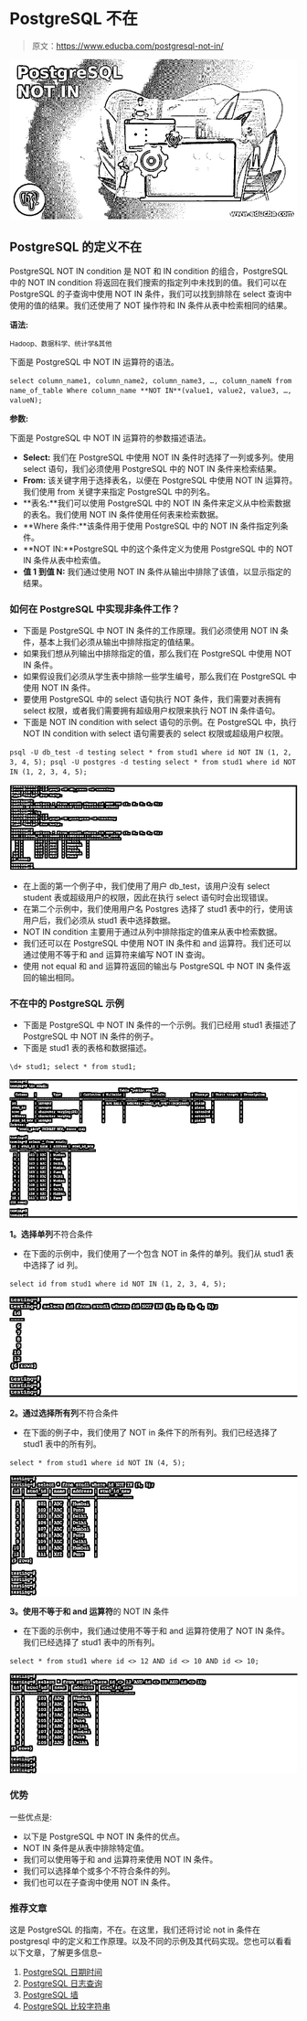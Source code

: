 # PostgreSQL 不在

> 原文：<https://www.educba.com/postgresql-not-in/>

![PostgreSQL NOT IN](img/8a9003438398d2ac2c1820d812cacc0a.png)



## PostgreSQL 的定义不在

PostgreSQL NOT IN condition 是 NOT 和 IN condition 的组合，PostgreSQL 中的 NOT IN condition 将返回在我们搜索的指定列中未找到的值。我们可以在 PostgreSQL 的子查询中使用 NOT IN 条件，我们可以找到排除在 select 查询中使用的值的结果。我们还使用了 NOT 操作符和 IN 条件从表中检索相同的结果。

**语法:**

<small>Hadoop、数据科学、统计学&其他</small>

下面是 PostgreSQL 中 NOT IN 运算符的语法。

`select column_name1, column_name2, column_name3, …, column_nameN from name_of_table Where column_name **NOT IN**(value1, value2, value3, …, valueN);`

**参数:**

下面是 PostgreSQL 中 NOT IN 运算符的参数描述语法。

*   **Select:** 我们在 PostgreSQL 中使用 NOT IN 条件时选择了一列或多列。使用 select 语句，我们必须使用 PostgreSQL 中的 NOT IN 条件来检索结果。
*   **From:** 该关键字用于选择表名，以便在 PostgreSQL 中使用 NOT IN 运算符。我们使用 from 关键字来指定 PostgreSQL 中的列名。
*   **表名:**我们可以使用 PostgreSQL 中的 NOT IN 条件来定义从中检索数据的表名。我们使用 NOT IN 条件使用任何表来检索数据。
*   **Where 条件:**该条件用于使用 PostgreSQL 中的 NOT IN 条件指定列条件。
*   **NOT IN:**PostgreSQL 中的这个条件定义为使用 PostgreSQL 中的 NOT IN 条件从表中检索值。
*   **值 1 到值 N:** 我们通过使用 NOT IN 条件从输出中排除了该值，以显示指定的结果。

### 如何在 PostgreSQL 中实现非条件工作？

*   下面是 PostgreSQL 中 NOT IN 条件的工作原理。我们必须使用 NOT IN 条件，基本上我们必须从输出中排除指定的值结果。
*   如果我们想从列输出中排除指定的值，那么我们在 PostgreSQL 中使用 NOT IN 条件。
*   如果假设我们必须从学生表中排除一些学生编号，那么我们在 PostgreSQL 中使用 NOT IN 条件。
*   要使用 PostgreSQL 中的 select 语句执行 NOT 条件，我们需要对表拥有 select 权限，或者我们需要拥有超级用户权限来执行 NOT IN 条件语句。
*   下面是 NOT IN condition with select 语句的示例。在 PostgreSQL 中，执行 NOT IN condition with select 语句需要表的 select 权限或超级用户权限。

`psql -U db_test -d testing
select * from stud1 where id NOT IN (1, 2, 3, 4, 5);
psql -U postgres -d testing
select * from stud1 where id NOT IN (1, 2, 3, 4, 5);`

![PostgreSQL NOT IN-1.1](img/68e04138152656c52662ad421bbb4f50.png)



*   在上面的第一个例子中，我们使用了用户 db_test，该用户没有 select student 表或超级用户的权限，因此在执行 select 语句时会出现错误。
*   在第二个示例中，我们使用用户名 Postgres 选择了 stud1 表中的行，使用该用户后，我们必须从 stud1 表中选择数据。
*   NOT IN condition 主要用于通过从列中排除指定的值来从表中检索数据。
*   我们还可以在 PostgreSQL 中使用 NOT IN 条件和 and 运算符。我们还可以通过使用不等于和 and 运算符来编写 NOT IN 查询。
*   使用 not equal 和 and 运算符返回的输出与 PostgreSQL 中 NOT IN 条件返回的输出相同。

### 不在中的 PostgreSQL 示例

*   下面是 PostgreSQL 中 NOT IN 条件的一个示例。我们已经用 stud1 表描述了 PostgreSQL 中 NOT IN 条件的例子。
*   下面是 stud1 表的表格和数据描述。

`\d+ stud1;
select * from stud1;`

![PostgreSQL NOT IN-1.2](img/560ebc327cd803f20d390f114292cdcd.png)



**1。选择单列**不符合条件

*   在下面的示例中，我们使用了一个包含 NOT in 条件的单列。我们从 stud1 表中选择了 id 列。

`select id from stud1 where id NOT IN (1, 2, 3, 4, 5);`

![PostgreSQL NOT IN-1.3...](img/aee35f8d5dd3ba923f1955358267402d.png)



**2。通过选择所有列**不符合条件

*   在下面的例子中，我们使用了 NOT in 条件下的所有列。我们已经选择了 stud1 表中的所有列。

`select * from stud1 where id NOT IN (4, 5);`

![Output-1.3](img/e66ce7dec68855a33b76551a9b7c2123.png)



**3。使用不等于和 and 运算符**的 NOT IN 条件

*   在下面的示例中，我们通过使用不等于和 and 运算符使用了 NOT IN 条件。我们已经选择了 stud1 表中的所有列。

`select * from stud1 where id <> 12 AND id <> 10 AND id <> 10;`

![Output-1.4](img/2d23d3c99afba16f35ee61d75cec0462.png)



### 优势

一些优点是:

*   以下是 PostgreSQL 中 NOT IN 条件的优点。
*   NOT IN 条件是从表中排除特定值。
*   我们可以使用等于和 and 运算符来使用 NOT IN 条件。
*   我们可以选择单个或多个不符合条件的列。
*   我们也可以在子查询中使用 NOT IN 条件。

### 推荐文章

这是 PostgreSQL 的指南，不在。在这里，我们还将讨论 not in 条件在 postgresql 中的定义和工作原理。以及不同的示例及其代码实现。您也可以看看以下文章，了解更多信息–

1.  [PostgreSQL 日期时间](https://www.educba.com/postgresql-datetime/)
2.  [PostgreSQL 日志查询](https://www.educba.com/postgresql-log-queries/)
3.  [PostgreSQL 墙](https://www.educba.com/postgresql-wal/)
4.  [PostgreSQL 比较字符串](https://www.educba.com/postgresql-compare-strings/)